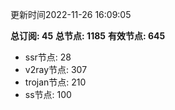 更新时间2022-11-26 16:09:05

**总订阅: 45**
**总节点: 1185**
**有效节点: 645**
- ssr节点: 28
- v2ray节点: 307
- trojan节点: 210
- ss节点: 100
